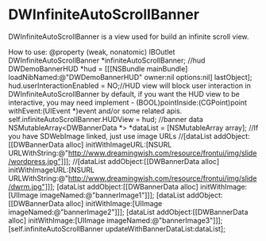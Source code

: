 # DWInfiniteAutoScrollBanner
DWInfiniteAutoScrollBanner is a view used for build an infinite scroll view.

How to use:
@property (weak, nonatomic) IBOutlet DWInfiniteAutoScrollBanner *infiniteAutoScrollBanner;
//hud
DWDemoBannerHUD *hud = [[[NSBundle mainBundle] loadNibNamed:@"DWDemoBannerHUD" owner:nil options:nil] lastObject];
hud.userInteractionEnabled = NO;//HUD view will block user interaction in DWInfiniteAutoScrollBanner by default, if you want the HUD view to be interactive, you may need implement - (BOOL)pointInside:(CGPoint)point withEvent:(UIEvent *)event and/or some related apis.
self.infiniteAutoScrollBanner.HUDView = hud;
//banner data
NSMutableArray<DWBannerData *> *dataList = [NSMutableArray array];
//If you have SDWebImage linked, just use image URLs
//[dataList addObject:[[DWBannerData alloc] initWithImageURL:[NSURL URLWithString:@"http://www.dreamingwish.com/resource/frontui/img/slide/wordpress.jpg"]]];
//[dataList addObject:[[DWBannerData alloc] initWithImageURL:[NSURL URLWithString:@"http://www.dreamingwish.com/resource/frontui/img/slide/dwrm.jpg"]]];
[dataList addObject:[[DWBannerData alloc] initWithImage:[UIImage imageNamed:@"bannerImage1"]]];
[dataList addObject:[[DWBannerData alloc] initWithImage:[UIImage imageNamed:@"bannerImage2"]]];
[dataList addObject:[[DWBannerData alloc] initWithImage:[UIImage imageNamed:@"bannerImage3"]]];
[self.infiniteAutoScrollBanner updateWithBannerDataList:dataList];
